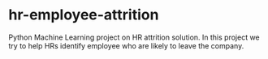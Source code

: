 # hr-employee-attrition
Python Machine Learning project on HR attrition solution. In this project we try to help HRs identify employee who are likely to leave the company.
